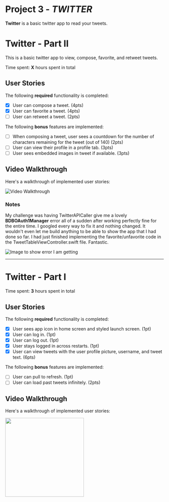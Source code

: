 # Project 3 - *TWITTER*

**Twitter** is a basic twitter app to read your tweets.

# Twitter - Part II

This is a basic twitter app to view, compose, favorite, and retweet tweets.

Time spent: **X** hours spent in total

## User Stories

The following **required** functionality is completed:

- [X] User can compose a tweet. (4pts)
- [X] User can favorite a tweet. (4pts)
- [ ] User can retweet a tweet. (2pts)

The following **bonus** features are implemented:

- [ ] When composing a tweet, user sees a countdown for the number of characters remaining for the tweet (out of 140) (2pts)
- [ ] User can view their profile in a profile tab. (3pts)
- [ ] User sees embedded images in tweet if available. (3pts)

## Video Walkthrough

Here's a walkthrough of implemented user stories:

<img src='http://i.imgur.com/link/to/your/gif/file.gif' title='Video Walkthrough' width='' alt='Video Walkthrough' />

### Notes
My challenge was having TwitterAPICaller give me a lovely **BDBOAuth1Manager** error all of a sudden after working perfectly fine for the entire time. I googled every way to fix it and nothing changed. It wouldn't even let me build anything to be able to show the app that I had done so far. I had just finished implementing the favorite/unfavorite code in the TweetTableViewController.swift file. Fantastic.

<img src='https://imgur.com/NJRDfAz.png' title='Error Message' width='' alt='Image to show error I am getting' />

---

# Twitter - Part I

Time spent: **3** hours spent in total

## User Stories

The following **required** functionality is completed:

- [X] User sees app icon in home screen and styled launch screen. (1pt)
- [X] User can log in. (1pt)
- [X] User can log out. (1pt)
- [X] User stays logged in across restarts. (1pt)
- [X] User can view tweets with the user profile picture, username, and tweet text. (6pts)

The following **bonus** features are implemented:

- [ ] User can pull to refresh. (1pt)
- [ ] User can load past tweets infinitely. (2pts)

## Video Walkthrough

Here's a walkthrough of implemented user stories:<br>

<img src="https://github.com/enos2328/Twitter/blob/master/TwitterPart1.gif" width=250/>


